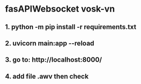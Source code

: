 # fasAPIWebsocket vosk-vn
## 1. python -m pip install -r requirements.txt 
## 2. uvicorn main:app --reload
## 3. go to: http://localhost:8000/
## 4. add file .awv then check 